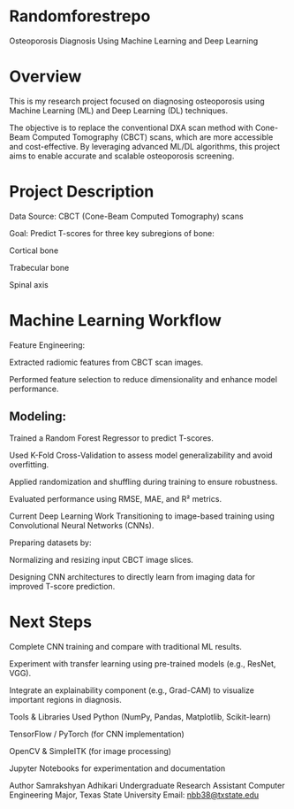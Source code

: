 # Randomforestrepo

Osteoporosis Diagnosis Using Machine Learning and Deep Learning
# Overview
This is my research project focused on diagnosing osteoporosis using Machine Learning (ML) and Deep Learning (DL) techniques.

The objective is to replace the conventional DXA scan method with Cone-Beam Computed Tomography (CBCT) scans, which are more accessible and cost-effective. By leveraging advanced ML/DL algorithms, this project aims to enable accurate and scalable osteoporosis screening.

# Project Description
  Data Source: CBCT (Cone-Beam Computed Tomography) scans

  Goal: Predict T-scores for three key subregions of bone:

   Cortical bone

   Trabecular bone

   Spinal axis

# Machine Learning Workflow
Feature Engineering:

Extracted radiomic features from CBCT scan images.

Performed feature selection to reduce dimensionality and enhance model performance.

## Modeling:

Trained a Random Forest Regressor to predict T-scores.

Used K-Fold Cross-Validation to assess model generalizability and avoid overfitting.

Applied randomization and shuffling during training to ensure robustness.

Evaluated performance using RMSE, MAE, and R² metrics.

Current Deep Learning Work
Transitioning to image-based training using Convolutional Neural Networks (CNNs).

Preparing datasets by:

Normalizing and resizing input CBCT image slices.

Designing CNN architectures to directly learn from imaging data for improved T-score prediction.

# Next Steps
Complete CNN training and compare with traditional ML results.

Experiment with transfer learning using pre-trained models (e.g., ResNet, VGG).

Integrate an explainability component (e.g., Grad-CAM) to visualize important regions in diagnosis.

Tools & Libraries Used
Python (NumPy, Pandas, Matplotlib, Scikit-learn)

TensorFlow / PyTorch (for CNN implementation)

OpenCV & SimpleITK (for image processing)

Jupyter Notebooks for experimentation and documentation

Author
Samrakshyan Adhikari
Undergraduate Research Assistant
Computer Engineering Major, Texas State University
Email: nbb38@txstate.edu

 
